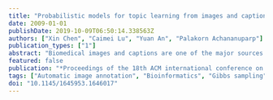 ```yaml
---
title: "Probabilistic models for topic learning from images and captions in online biomedical literatures"
date: 2009-01-01
publishDate: 2019-10-09T06:50:14.338563Z
authors: ["Xin Chen", "Caimei Lu", "Yuan An", "Palakorn Achananuparp"]
publication_types: ["1"]
abstract: "Biomedical images and captions are one of the major sources of information in online biomedical publications. They often contain the most important results to be reported, and provide rich information about the main themes in published papers. In the data mining and information retrieval community, there has been much effort on using text mining and language modeling algorithms to extract knowledge from the text content of online biomedical publications; however, the problem of knowledge extraction from biomedical images and captions has not been fully studied yet. In this paper, a hierarchical probabilistic topic model with background distribution (HPB) is introduced to uncover the latent semantic topics from the co-occurrence patterns of caption words, visual words and biomedical concepts. With downloaded biomedical figures, restricted captions are extracted with regard to each individual image panel. During the indexing stage, the 'bag-of-words' representation of captions is supplemented by an ontology-based concept indexing to alleviate the synonym and polysemy problems. As the visual counterpart of text words, the visual words are extracted and indexed from corresponding image panels. The model is estimated via collapsed Gibbs sampling algorithm. We compare the performance of our model with the extension of the Correspondence LDA (Corr-LDA) model under the same biomedical image annotation scenario using cross-validation. Experimental results demonstrate that our model is able to accurately extract latent patterns from complicated biomedical image-caption pairs and facilitate knowledge organization and understanding in online biomedical literatures. Copyright 2009 ACM."
featured: false
publication: "*Proceedings of the 18th ACM international conference on Information and knowledge management - CIKM '09*"
tags: ["Automatic image annotation", "Bioinformatics", "Gibbs sampling", "Probabilistic models", "Topic learning", "Visual words"]
doi: "10.1145/1645953.1646017"
---
```


